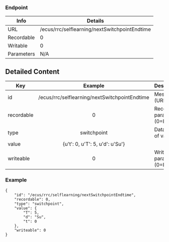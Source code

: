 # 



### Endpoint

| Info  | Details |
| ------------- | ------------- |
| URL   | /ecus/rrc/selflearning/nextSwitchpointEndtime   |
| Recordable   | 0   |
| Writable   | 0   |
| Parameters  | N/A  |

## Detailed Content

|  Key  | Example | Description |
| ------------- | :------: | ------------------------------ |
|  id | /ecus/rrc/selflearning/nextSwitchpointEndtime | Message ID (URL) |
|  recordable | 0 | Recordable parameter (0=No) |
|  type | switchpoint | Data type of value |
|  value | {u't': 0, u'T': 5, u'd': u'Su'} |  |
|  writeable | 0 | Writable parameter (0=No) |

### Example
```
{
    "id": "/ecus/rrc/selflearning/nextSwitchpointEndtime",
    "recordable": 0,
    "type": "switchpoint",
    "value": {
        "T": 5,
        "d": "Su",
        "t": 0
    },
    "writeable": 0
}
```
